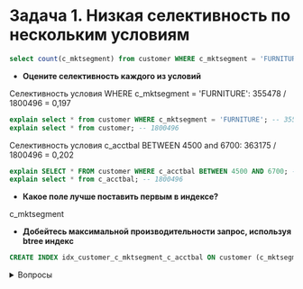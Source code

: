 # Задача 1. Низкая селективность по нескольким условиям

```sql
select count(c_mktsegment) from customer WHERE c_mktsegment = 'FURNITURE' and c_acctbal BETWEEN 4500 and 6700;
```

* **Оцените селективность каждого из условий**

Селективность условия WHERE c_mktsegment = 'FURNITURE': 355478 / 1800496 = 0,197

```sql
explain select * from customer WHERE c_mktsegment = 'FURNITURE'; -- 355478
explain select * from customer; -- 1800496
```

Селективность условия c_acctbal BETWEEN 4500 and 6700: 363175 / 1800496 = 0,202

```sql
explain SELECT * FROM customer WHERE c_acctbal BETWEEN 4500 AND 6700; -- 363175
explain select * from c_acctbal; -- 1800496
```

* **Какое поле лучше поставить первым в индексе?**

c_mktsegment

* **Добейтесь максимальной производительности запрос, используя btree индекс**

```sql
CREATE INDEX idx_customer_c_mktsegment_c_acctbal ON customer (c_mktsegment, c_acctbal); -- 15ms
```

<details>

<summary>Вопросы</summary>
Как обычно применяют термин селективность: селективность условия/ селективность колонки / селективность индекса?

Индекс будет работать тем эффективнее, чем ниже селективность условия в том смысле, что условие отбирает меньшую долю строк?

</details>
